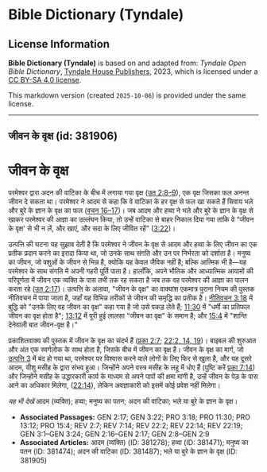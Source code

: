 # Bible Dictionary (Tyndale)

## License Information

**Bible Dictionary (Tyndale)** is based on and adapted from: _Tyndale Open Bible Dictionary_, [Tyndale House Publishers](https://tyndaleopenresources.com/), 2023, which is licensed under a [CC BY-SA 4.0 license](https://creativecommons.org/licenses/by-sa/4.0/legalcode.en).

This markdown version (created `2025-10-06`) is provided under the same license.



--------------------------------

## जीवन के वृक्ष (id: 381906)

जीवन के वृक्ष
=============

परमेश्वर द्वारा अदन की वाटिका के बीच में लगाया गया वृक्ष ([उत 2:8–9](https://ref.ly/Gen2:8-Gen2:9)), एक वृक्ष जिसका फल अनन्त जीवन दे सकता था। परमेश्वर ने आदम से कहा कि वे वाटिका के हर वृक्ष से फल खा सकते हैं सिवाय भले और बुरे के ज्ञान के वृक्ष का फल ([वचन 16–17](https://ref.ly/Gen2:16-Gen2:17))। जब आदम और हव्वा ने भले और बुरे के ज्ञान के वृक्ष से खाकर परमेश्वर की आज्ञा का उल्लंघन किया, तो उन्हें वाटिका से बाहर निकाल दिया गया ताकि वे “जीवन के वृक्ष' से भी न लें, और खाएं, और सदा के लिए जीवित रहें” ([3:22](https://ref.ly/Gen3:22))।

उत्पत्ति की घटना यह सुझाव देती है कि परमेश्वर ने जीवन के वृक्ष से आदम और हव्वा के लिए जीवन का एक प्रतीक प्रदान करने का इरादा किया था, जो उनके साथ संगति और उन पर निर्भरता को दर्शाता है। मनुष्य का जीवन, जो पशुओं के जीवन से भिन्न है, क्योकि यह केवल जैविक नहीं है; बल्कि आत्मिक भी है—यह परमेश्वर के साथ संगति में अपनी गहरी पूर्ति पाता है। हालाँकि, अपने भौतिक और आध्यात्मिक आयामों की परिपूर्णता में जीवन एक व्यक्ति के पास तभी तक रह सकता है जब तक वह परमेश्‍वर की आज्ञा का पालन करता रहे ([उत 2:17](https://ref.ly/Gen2:17))। उत्पत्ति के अलावा, "जीवन के वृक्ष" का वाक्यांश एकमात्र पुराना नियम की पुस्तक नीतिवचन में पाया जाता है, जहाँ यह विभिन्न तरीकों से जीवन की समृद्धि का प्रतीक है। [नीतिवचन 3:18](https://ref.ly/Prov3:18) में बुद्धि को "उनके लिए वह जीवन का वृक्ष" कहा गया है जो उसे पकड़ लेते हैं; [11:30](https://ref.ly/Prov11:30) में "धर्मी का प्रतिफल जीवन का वृक्ष होता है"; [13:12](https://ref.ly/Prov13:12) में पूरी हुई लालसा "जीवन का वृक्ष" के समान है; और [15:4](https://ref.ly/Prov15:4) में "शान्ति देनेवाली बात जीवन\-वृक्ष है।"

प्रकाशितवाक्य की पुस्तक में जीवन के वृक्ष का संदर्भ हैं ([प्रका 2:7](https://ref.ly/Rev2:7); [22:2, 14, 19](https://ref.ly/Rev22:2,Rev22:14,Rev22:19))। बाइबल की शुरुआत और अंत एक स्वर्गलोक के साथ होता है, जिसके बीच में जीवन का वृक्ष है। जीवन के वृक्ष का मार्ग, जो [उत्पत्ति 3](https://ref.ly/Gen3:1-Gen3:24) में बंद हो गया था, परमेश्वर पर विश्वास करने वाले लोगों के लिए फिर से खुला है, और यह दूसरे आदम, यीशु मसीह के द्वारा संभव हुआ। जिन्होंने अपने वस्त्र मसीह के लहू में धोए हैं (पुष्टि करें [प्रका 7:14](https://ref.ly/Rev7:14)) और जिन्होंने मसीह के उद्धारकारी कार्य के माध्यम से अपने पापों की क्षमा मांगी है, उन्हें जीवन के पेड़ के पास आने का अधिकार मिलेगा, ([22:14](https://ref.ly/Rev22:14)), लेकिन अवज्ञाकारी को इसमें कोई प्रवेश नहीं मिलेगा।

*यह भी देखें* आदम (व्यक्ति); हव्वा; मनुष्य का पतन; अदन की वाटिका; भले या बुरे के ज्ञान के  वृक्ष। 

* **Associated Passages:** GEN 2:17; GEN 3:22; PRO 3:18; PRO 11:30; PRO 13:12; PRO 15:4; REV 2:7; REV 7:14; REV 22:2; REV 22:14; REV 22:19; GEN 3:1–GEN 3:24; GEN 2:16–GEN 2:17; GEN 2:8–GEN 2:9
* **Associated Articles:** आदम (व्यक्ति) (ID: 381278); हव्वा (ID: 381471); मनुष्य का पतन (ID: 381474); अदन की वाटिका  (ID: 381487); भले या बुरे के ज्ञान के वृक्ष (ID: 381905)

